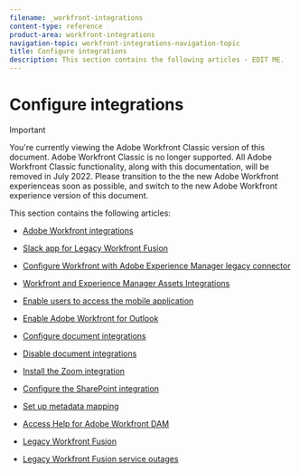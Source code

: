 ```yaml
---
filename: _workfront-integrations
content-type: reference
product-area: workfront-integrations
navigation-topic: workfront-integrations-navigation-topic
title: Configure integrations
description: This section contains the following articles - EDIT ME.
---
```


# Configure integrations

>[!IMPORTANT]
>
>You're currently viewing the Adobe Workfront Classic version of this document. Adobe Workfront Classic is no longer supported. All Adobe Workfront Classic functionality, along with this documentation, will be removed in July 2022. Please transition to the the new Adobe Workfront experienceas soon as possible, and switch to the new Adobe Workfront experience version of this document.

This section contains the following articles:

* [Adobe Workfront integrations](../../administration-and-setup/configure-integrations/workfront-integrations-1.md) 
* [Slack app for Legacy Workfront Fusion](../../administration-and-setup/configure-integrations/legacy-fusion-slack-app.md) 
* [Configure Workfront with Adobe Experience Manager legacy connector](../../administration-and-setup/configure-integrations/configure-workfront-aem.md) 
* [Workfront and Experience Manager Assets Integrations](../../documents/workfront-and-experience-manager-integrations/wf-experience-manager-integrations.md) 
* [Enable users to access the mobile application](../../administration-and-setup/configure-integrations/enable-users-access-mobile-app.md) 
* [Enable Adobe Workfront for Outlook](../../administration-and-setup/configure-integrations/enable-workfront-for-outlook.md) 
* [Configure document integrations](../../administration-and-setup/configure-integrations/configure-document-integrations.md) 
* [Disable document integrations](../../administration-and-setup/configure-integrations/disable-document-integrations.md) 
* [Install the Zoom integration](../../administration-and-setup/configure-integrations/enable-zoom-integration.md) 
* [Configure the SharePoint integration](../../administration-and-setup/configure-integrations/configure-sharepoint-integration.md) 
* [Set up metadata mapping](../../administration-and-setup/configure-integrations/set-up-metadata-mapping.md)

  <!--
  <li data-mc-conditions="QuicksilverOrClassic.Draft mode">Create OAuth2 applications for Workfront integrations</li>
  -->

  <!--
  <li data-mc-conditions="QuicksilverOrClassic.Draft mode">View and manage custom OAuth2 applications</li>
  -->

* [Access Help for Adobe Workfront DAM](../../administration-and-setup/configure-integrations/access-help-workfront-dam.md) 
* [Legacy Workfront Fusion](../../administration-and-setup/configure-integrations/legacy-workfront-fusion.md) 
* [Legacy Workfront Fusion service outages](../../administration-and-setup/configure-integrations/legacy-fusion-service-outages.md)

